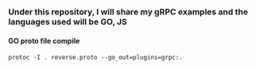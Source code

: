 ### Under this repository, I will share my gRPC examples and the languages used will be GO, JS

#### GO proto file compile
    protoc -I . reverse.proto --go_out=plugins=grpc:.

